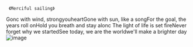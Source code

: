      《Merciful sailing》        
Gonc with wind, strongyouheartGone with sun, like a songFor the goal, the years roll onHold you breath and stay alonc
The light of life is set fireNever forget why we startedSee today, we are the worldwe'll make a brighter day ![image](https://github.com/song520334/Alice/assets/141810711/c97d07bf-3391-413a-97fb-fbdb84b79d87)
